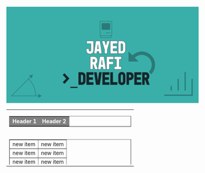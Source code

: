 <a href ="https://github.com/JayedRafiProjects"><img src="https://github.com/JayedRafiProjects/JayedRafiProjects/blob/main/poster.png" alt="cover"></a>
<table cellspacing="0" cellpadding="0" border="0" width="325">
  <tr>
    <td>
       <table cellspacing="0" cellpadding="1" border="1" width="300" >
         <tr style="color:white;background-color:grey">
            <th>Header 1</th>
            <th>Header 2</th>
         </tr>
       </table>
    </td>
  </tr>
  <tr>
    <td>
       <div style="width:320px; height:80px; overflow:auto;">
         <table cellspacing="0" cellpadding="1" border="1" width="100%" >
           <tr>
             <td>new item</td>
             <td>new item</td>
           </tr>
           <tr>
             <td>new item</td>
             <td>new item</td>
           </tr>
              <tr>
             <td>new item</td>
             <td>new item</td>
           </tr>
              <tr>
             <td>new item</td>
             <td>new item</td>
           </tr>
              <tr>
             <td>new item</td>
             <td>new item</td>
           </tr>
              <tr>
             <td>new item</td>
             <td>new item</td>
           </tr>
              <tr>
             <td>new item</td>
             <td>new item</td>
           </tr>
              <tr>
             <td>new item</td>
             <td>new item</td>
           </tr>
              <tr>
             <td>new item</td>
             <td>new item</td>
           </tr>
              <tr>
             <td>new item</td>
             <td>new item</td>
           </tr>
         </table>  
       </div>
    </td>
  </tr>
</table>
